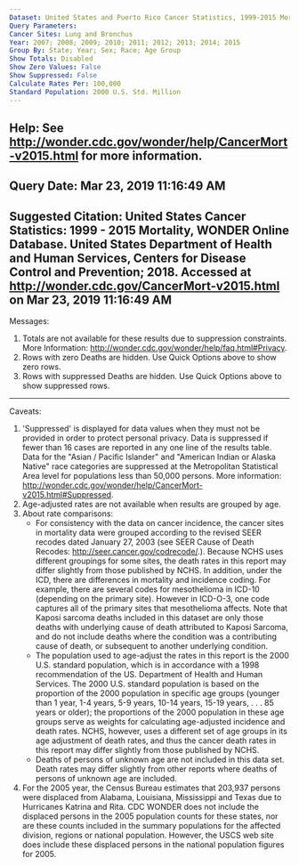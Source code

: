 ```yaml
---
Dataset: United States and Puerto Rico Cancer Statistics, 1999-2015 Mortality
Query Parameters:
Cancer Sites: Lung and Bronchus
Year: 2007; 2008; 2009; 2010; 2011; 2012; 2013; 2014; 2015
Group By: State; Year; Sex; Race; Age Group
Show Totals: Disabled
Show Zero Values: False
Show Suppressed: False
Calculate Rates Per: 100,000
Standard Population: 2000 U.S. Std. Million
---
```

Help: See http://wonder.cdc.gov/wonder/help/CancerMort-v2015.html for more information.
---
Query Date: Mar 23, 2019 11:16:49 AM
---
Suggested Citation: United States Cancer Statistics: 1999 - 2015 Mortality, WONDER Online Database. United States Department of
Health and Human Services, Centers for Disease Control and Prevention; 2018. Accessed at
http://wonder.cdc.gov/CancerMort-v2015.html on Mar 23, 2019 11:16:49 AM
---
Messages:
1. Totals are not available for these results due to suppression constraints. More Information:
http://wonder.cdc.gov/wonder/help/faq.html#Privacy.
2. Rows with zero Deaths are hidden. Use Quick Options above to show zero rows.
3. Rows with suppressed Deaths are hidden. Use Quick Options above to show suppressed rows.
---
Caveats:
1. 'Suppressed' is displayed for data values when they must not be provided in order to protect personal privacy. Data is
suppressed if fewer than 16 cases are reported in any one line of the results table. Data for the "Asian / Pacific Islander"
and "American Indian or Alaska Native" race categories are suppressed at the Metropolitan Statistical Area level for
populations less than 50,000 persons. More information: http://wonder.cdc.gov/wonder/help/CancerMort-v2015.html#Suppressed.
2. Age-adjusted rates are not available when results are grouped by age.
3. About rate comparisons: <ul><li> For consistency with the data on cancer incidence, the cancer sites in mortality data were
grouped according to the revised SEER recodes dated January 27, 2003 (see SEER Cause of Death Recodes:
http://seer.cancer.gov/codrecode/.). Because NCHS uses different groupings for some sites, the death rates in this report may
differ slightly from those published by NCHS. In addition, under the ICD, there are differences in mortality and incidence
coding. For example, there are several codes for mesothelioma in ICD-10 (depending on the primary site). However in ICD-O-3, one
code captures all of the primary sites that mesothelioma affects. Note that Kaposi sarcoma deaths included in this dataset are
only those deaths with underlying cause of death attributed to Kaposi Sarcoma, and do not include deaths where the condition was
a contributing cause of death, or subsequent to another underlying condition. </li><li> The population used to age-adjust the
rates in this report is the 2000 U.S. standard population, which is in accordance with a 1998 recommendation of the US.
Department of Health and Human Services. The 2000 U.S. standard population is based on the proportion of the 2000 population in
specific age groups (younger than 1 year, 1-4 years, 5-9 years, 10-14 years, 15-19 years, . . . 85 years or older); the
proportions of the 2000 population in these age groups serve as weights for calculating age-adjusted incidence and death rates.
NCHS, however, uses a different set of age groups in its age adjustment of death rates, and thus the cancer death rates in this
report may differ slightly from those published by NCHS. </li><li> Deaths of persons of unknown age are not included in this
data set. Death rates may differ slightly from other reports where deaths of persons of unknown age are included. </li></ul>
4. For the 2005 year, the Census Bureau estimates that 203,937 persons were displaced from Alabama, Louisiana, Mississippi and
Texas due to Hurricanes Katrina and Rita. CDC WONDER does not include the displaced persons in the 2005 population counts for
these states, nor are these counts included in the summary populations for the affected division, regions or national
population. However, the USCS web site does include these displaced persons in the national population figures for 2005.